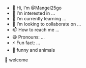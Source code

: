 - 👋 Hi, I’m @Mangel25go
- 👀 I’m interested in ...
- 🌱 I’m currently learning ...
- 💞️ I’m looking to collaborate on ...
- 📫 How to reach me ...
- 😄 Pronouns: ...
- ⚡ Fun fact: ...
- 🤪 funny and animals
<!---
Mangel25go/Mangel25go is a ✨ special ✨ repository because its `README.md` (this file) appears on your GitHub profile.
You can click the Preview link to take a look at your changes.
--->
🐎 welcome 
